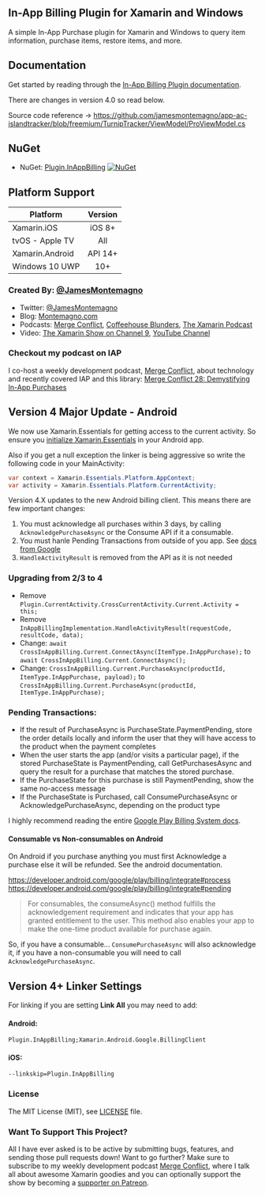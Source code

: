 ## In-App Billing Plugin for Xamarin and Windows

A simple In-App Purchase plugin for Xamarin and Windows to query item information, purchase items, restore items, and more.

## Documentation
Get started by reading through the [In-App Billing Plugin documentation](https://jamesmontemagno.github.io/InAppBillingPlugin/).

There are changes in version 4.0 so read below.

Source code reference -> https://github.com/jamesmontemagno/app-ac-islandtracker/blob/freemium/TurnipTracker/ViewModel/ProViewModel.cs

## NuGet
* NuGet: [Plugin.InAppBilling](https://www.nuget.org/packages/Plugin.InAppBilling) [![NuGet](https://img.shields.io/nuget/v/Plugin.InAppBilling.svg?label=NuGet)](https://www.nuget.org/packages/Plugin.InAppBilling/)

## Platform Support

|Platform|Version|
| ------------------- | :------------------: |
|Xamarin.iOS|iOS 8+|
|tvOS - Apple TV|All|
|Xamarin.Android|API 14+|
|Windows 10 UWP|10+|

### Created By: [@JamesMontemagno](http://github.com/jamesmontemagno)
* Twitter: [@JamesMontemagno](http://twitter.com/jamesmontemagno)
* Blog: [Montemagno.com](http://montemagno.com)
* Podcasts: [Merge Conflict](http://mergeconflict.fm), [Coffeehouse Blunders](http://blunders.fm), [The Xamarin Podcast](http://xamarinpodcast.com)
* Video: [The Xamarin Show on Channel 9](http://xamarinshow.com), [YouTube Channel](https://www.youtube.com/jamesmontemagno) 

### Checkout my podcast on IAP
I co-host a weekly development podcast, [Merge Conflict](http://mergeconflict.fm), about technology and recently covered IAP and this library: [Merge Conflict 28: Demystifying In-App Purchases](http://www.mergeconflict.fm/57678-merge-conflict-28-demystifying-in-app-purchases)

## Version 4 Major Update - Android

We now use Xamarin.Essentials for getting access to the current activity. So ensure you [initialize Xamarin.Essentials](https://docs.microsoft.com/xamarin/essentials/get-started?WT.mc_id=friends-0000-jamont) in your Android app. 

Also if you get a null exception the linker is being aggressive so write the following code in your MainActivity:

```csharp
var context = Xamarin.Essentials.Platform.AppContext;
var activity = Xamarin.Essentials.Platform.CurrentActivity;
```

Version 4.X updates to the new Android billing client. This means there are few important changes:
1. You must acknowledge all purchases within 3 days, by calling `AcknowledgePurchaseAsync` or the Consume API if it a consumable.
2. You must hanle Pending Transactions from outside of you app. See [docs from Google](https://developer.android.com/google/play/billing/integrate#pending)
3. `HandleActivityResult` is removed from the API as it is not needed

### Upgrading from 2/3 to 4
* Remove `Plugin.CurrentActivity.CrossCurrentActivity.Current.Activity = this;`
* Remove `InAppBillingImplementation.HandleActivityResult(requestCode, resultCode, data);`
* Change: `await CrossInAppBilling.Current.ConnectAsync(ItemType.InAppPurchase);` to `await CrossInAppBilling.Current.ConnectAsync();`
* Change: `CrossInAppBilling.Current.PurchaseAsync(productId, ItemType.InAppPurchase, payload);` to `CrossInAppBilling.Current.PurchaseAsync(productId, ItemType.InAppPurchase);`

### Pending Transactions:
* If the result of PurchaseAsync is PurchaseState.PaymentPending, store the order details locally and inform the user that they will have access to the product when the payment completes
* When the user starts the app (and/or visits a particular page), if the stored PurchaseState is PaymentPending, call GetPurchasesAsync and query the result for a purchase that matches the stored purchase.
* If the PurchaseState for this purchase is still PaymentPending, show the same no-access message
* If the PurchaseState is Purchased, call ConsumePurchaseAsync or AcknowledgePurchaseAsync, depending on the product type

I highly recommend reading the entire [Google Play Billing System docs](https://developer.android.com/google/play/billing/).

#### Consumable vs Non-consumables on Android

On Android if you purchase anything you must first Acknowledge a purchase else it will be refunded. See the android documentation.

https://developer.android.com/google/play/billing/integrate#process
https://developer.android.com/google/play/billing/integrate#pending

> For consumables, the consumeAsync() method fulfills the acknowledgement requirement and indicates that your app has granted entitlement to the user. This method also enables your app to make the one-time product available for purchase again.

So, if you have a consumable... `ConsumePurchaseAsync` will also acknowledge it, if you have a non-consumable you will need to call `AcknowledgePurchaseAsync`.

## Version 4+ Linker Settings

For linking if you are setting **Link All** you may need to add:

#### Android:
```
Plugin.InAppBilling;Xamarin.Android.Google.BillingClient
```

#### iOS:
```
--linkskip=Plugin.InAppBilling
```

### License
The MIT License (MIT), see [LICENSE](LICENSE) file.

### Want To Support This Project?
All I have ever asked is to be active by submitting bugs, features, and sending those pull requests down! Want to go further? Make sure to subscribe to my weekly development podcast [Merge Conflict](http://mergeconflict.fm), where I talk all about awesome Xamarin goodies and you can optionally support the show by becoming a [supporter on Patreon](https://www.patreon.com/mergeconflictfm).

